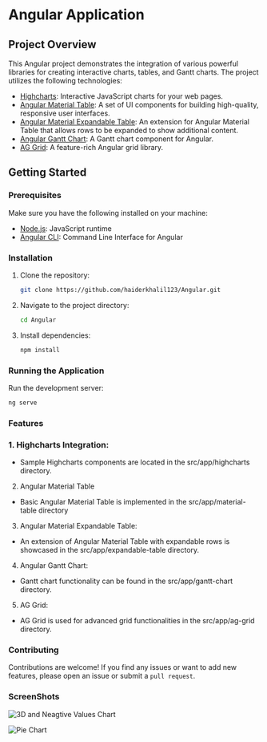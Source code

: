 
# Angular Application


## Project Overview

This Angular project demonstrates the integration of various powerful libraries for creating interactive charts, tables, and Gantt charts. The project utilizes the following technologies:

- [Highcharts](https://www.highcharts.com/): Interactive JavaScript charts for your web pages.
- [Angular Material Table](https://material.angular.io/components/table/overview): A set of UI components for building high-quality, responsive user interfaces.
- [Angular Material Expandable Table](https://material.angular.io/components/table/examples#table-expandable-rows): An extension for Angular Material Table that allows rows to be expanded to show additional content.
- [Angular Gantt Chart](https://www.angular-gantt.com/): A Gantt chart component for Angular.
- [AG Grid](https://www.ag-grid.com/): A feature-rich Angular grid library.

## Getting Started

### Prerequisites

Make sure you have the following installed on your machine:

- [Node.js](https://nodejs.org/): JavaScript runtime
- [Angular CLI](https://angular.io/cli): Command Line Interface for Angular

### Installation

1. Clone the repository:

    ```bash
    git clone https://github.com/haiderkhalil123/Angular.git
    ```

2. Navigate to the project directory:

    ```bash
    cd Angular
    ```

3. Install dependencies:

    ```bash
    npm install
    ```

### Running the Application

Run the development server:

```bash
ng serve
```

### Features

### 1. Highcharts Integration:
- Sample Highcharts components are located in the src/app/highcharts directory.

2. Angular Material Table
- Basic Angular Material Table is implemented in the src/app/material-table directory

3. Angular Material Expandable Table:
- An extension of Angular Material Table with expandable rows is showcased in the src/app/expandable-table directory.

4. Angular Gantt Chart:
- Gantt chart functionality can be found in the src/app/gantt-chart directory.

5. AG Grid:
- AG Grid is used for advanced grid functionalities in the src/app/ag-grid directory.

### Contributing

Contributions are welcome! If you find any issues or want to add new features, please open an issue or submit a `pull request`.

### ScreenShots

![3D and Neagtive Values Chart](https://github.com/haiderkhalil123/Angular/assets/139443148/feb6fb3e-309e-42e2-bbdd-bdab61f7cb96)

![Pie Chart](https://github.com/haiderkhalil123/Angular/assets/139443148/8d8855f3-c53e-426d-aa2a-a68fee5ff180)

